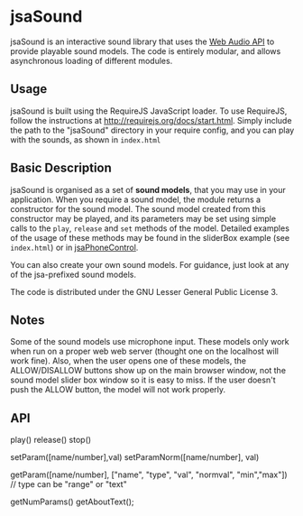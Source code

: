 jsaSound
========

jsaSound is an interactive sound library that uses the [Web Audio API](http://www.w3.org/TR/webaudio/) to provide playable sound models.
The code is entirely modular, and allows asynchronous loading of different modules.

Usage
-----

jsaSound is built using the RequireJS JavaScript loader. To use RequireJS, follow the instructions at http://requirejs.org/docs/start.html.
Simply include the path to the "jsaSound" directory in your require config, and you can play with the sounds, as shown in `index.html`

Basic Description
-----------------

jsaSound is organised as a set of **sound models**, that you may use in your application.
When you require a sound model, the module returns a constructor for the sound model.
The sound model created from this constructor may be played, and its parameters may be set using simple calls to the `play`, `release` and `set` methods of the model.
Detailed examples of the usage of these methods may be found in the sliderBox example (see `index.html`) or in [jsaPhoneControl](http://github.com/lonce/jsaPhoneControl).

You can also create your own sound models. For guidance, just look at any of the jsa-prefixed sound models.

The code is distributed under the GNU Lesser General Public License 3.

Notes
-----------------
Some of the sound models use microphone input. These models only work when run on a proper web web server (thought
one on the localhost will work fine). Also, when the user opens one of these models, the ALLOW/DISALLOW buttons
show up on the main browser window, not the sound model slider box window so it is easy to miss. If the user
doesn't push the ALLOW button, the model will not work properly. 

API
--------------

play()
release()
stop()

setParam([name/number],val)
setParamNorm([name/number], val)

getParam([name/number], ["name", "type", "val", "normval", "min","max"]) // type can be "range" or "text"

getNumParams()
getAboutText();


